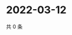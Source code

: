 # 2022-03-12

共 0 条

<!-- BEGIN WEIBO -->
<!-- 最后更新时间 Sat Mar 12 2022 02:14:39 GMT+0800 (China Standard Time) -->

<!-- END WEIBO -->
